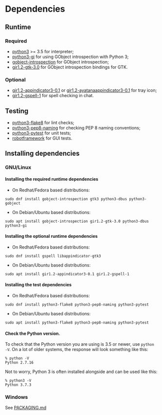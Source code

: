 # Dependencies

## Runtime

### Required

* [python3](https://www.python.org/) >= 3.5 for interpreter;
* [python3-gi](https://pygobject.readthedocs.io/en/latest/getting_started.html) for using GObject introspection with Python 3;
* [gobject-introspection](https://gi.readthedocs.io/en/latest/) for GObject introspection;
* [gir1.2-gtk-3.0](https://www.gtk.org/) for GObject introspection bindings for GTK.

### Optional

* [gir1.2-appindicator3-0.1](https://lazka.github.io/pgi-docs/AppIndicator3-0.1/index.html) or [gir1.2-ayatanaappindicator3-0.1](https://lazka.github.io/pgi-docs/AyatanaAppIndicator3-0.1/index.html) for tray icon;
* [gir1.2-gspell-1](https://lazka.github.io/pgi-docs/Gspell-1/index.html) for spell checking in chat.

## Testing

* [python3-flake8](https://flake8.pycqa.org/en/latest/) for lint checks;
* [python3-pep8-naming](https://pypi.org/project/pep8-naming/) for checking PEP 8 naming conventions;
* [python3-pytest](https://docs.pytest.org/en/stable/getting-started.html) for unit tests;
* [robotframework](https://robotframework.org/) for GUI tests.

## Installing dependencies

### GNU/Linux

#### Installing the required runtime dependencies
* On Redhat/Fedora based distributions:
```
sudo dnf install gobject-introspection gtk3 python3-dbus python3-gobject
```
* On Debian/Ubuntu based distributions:
```
sudo apt install gobject-introspection gir1.2-gtk-3.0 python3-dbus python3-gi
```

#### Installing the optional runtime dependencies
* On Redhat/Fedora based distributions:
```
sudo dnf install gspell libappindicator-gtk3
```
* On Debian/Ubuntu based distributions:
```
sudo apt install gir1.2-appindicator3-0.1 gir1.2-gspell-1
```

#### Installing the test dependencies
* On Redhat/Fedora based distributions:
```
sudo dnf install python3-flake8 python3-pep8-naming python3-pytest
```
* On Debian/Ubuntu based distributions:
```
sudo apt install python3-flake8 python3-pep8-naming python3-pytest
```

#### Check the Python version.
To check that the Python version you are using is 3.5 or newer, use `python -V`. On a lot of older systems, the response will look something like this:  
```
% python -V
Python 2.7.16
```

Not to worry, Python 3 is often installed alongside and can be used like this:  
```
% python3 -V
Python 3.7.3
```

### Windows
See [PACKAGING.md](PACKAGING.md#windows)
